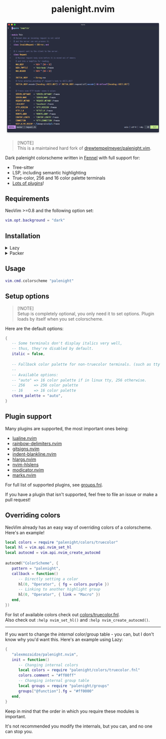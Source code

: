 <div align="center">

# palenight.nvim

![palenight.nvim](demo-screenshot.png)

</div>

> [!NOTE]\
> This is a maintained hard fork of [drewtempelmeyer/palenight.vim][original-work].

Dark palenight colorscheme written in [Fennel][fennel] with full support for:
- Tree-sitter
- LSP, including semantic highlighting
- True-color, 256 and 16 color palette terminals
- [Lots of plugins](#plugin-support)!

## Requirements

NeoVim >=0.8 and the following option set:
```lua
vim.opt.background = "dark"
```

## Installation

<details><summary>Lazy</summary>

```lua
{ "alexmozaidze/palenight.nvim" }
```

</details>

<details><summary>Packer</summary>

```lua
use "alexmozaidze/palenight.nvim"
```

</details>

## Usage

```lua
vim.cmd.colorscheme "palenight"
```

## Setup options

> [!NOTE]\
> Setup is completely optional, you only need it to set options. Plugin loads by itself when you set colorscheme.

Here are the default options:
```lua
{
   -- Some terminals don't display italics very well,
   -- thus, they're disabled by default.
   italic = false,

   -- Fallback color palette for non-truecolor terminals. (such as tty or some ancient terminal)
   --
   -- Available options:
   -- "auto" => 16 color palette if in linux tty, 256 otherwise.
   -- 256    => 256 color palette
   -- 16     => 16 color palette
   cterm_palette = "auto",
}
```

## Plugin support

Many plugins are supported, the most important ones being:
- [lualine.nvim][lualine]
- [rainbow-delimiters.nvim][rainbow-delimiters]
- [gitsigns.nvim][gitsigns]
- [indent-blankline.nvim][ibl]
- [hlargs.nvim][hlargs]
- [nvim-hlslens][hlslens]
- [modicator.nvim][modicator]
- [marks.nvim][marks]

For full list of supported plugins, see [groups.fnl][plugins-section].

If you have a plugin that isn't supported, feel free to file an issue or make a pull request!

## Overriding colors

NeoVim already has an easy way of overriding colors of a colorscheme. Here's an example!

```lua
local colors = require "palenight/colors/truecolor"
local hl = vim.api.nvim_set_hl
local autocmd = vim.api.nvim_create_autocmd

autocmd("ColorScheme", {
   pattern = "palenight",
   callback = function()
      -- Directly setting a color
      hl(0, "Operator", { fg = colors.purple })
      -- Linking to another highlight group
      hl(0, "Operator", { link = "Macro" })
   end,
})
```

For list of available colors check out [colors/truecolor.fnl][colors].\
Also check out `:help nvim_set_hl()` and `:help nvim_create_autocmd()`.

---

If you want to change the *internal* color/group table - you can, but I don't know why you'd want this. Here's an example using Lazy:
```lua
{
   "alexmozaidze/palenight.nvim",
   init = function()
      -- Changing internal colors
      local colors = require "palenight/colors/truecolor.fnl"
      colors.comment = "#ff00ff"
      -- Changing internal group table
      local groups = require "palenight/groups"
      groups["@function"].fg = "#ff0000"
   end,
}
```
Keep in mind that the order in which you require these modules is important.

It's not recommended you modify the internals, but you can, and no one can stop you.

[marks]: https://github.com/chentoast/marks.nvim
[plugins-section]: fnl/palenight/groups.fnl#L333
[fennel]: https://fennel-lang.org/
[modicator]: https://github.com/mawkler/modicator.nvim
[hlslens]: https://github.com/kevinhwang91/nvim-hlslens
[hlargs]: https://github.com/m-demare/hlargs.nvim
[ibl]: https://github.com/lukas-reineke/indent-blankline.nvim
[gitsigns]: https://github.com/lewis6991/gitsigns.nvim
[rainbow-delimiters]: https://gitlab.com/HiPhish/rainbow-delimiters.nvim
[lualine]: https://github.com/nvim-lualine/lualine.nvim
[tree-sitter]: https://github.com/nvim-treesitter/nvim-treesitter
[colors]: fnl/palenight/colors/truecolor.fnl
[original-work]: https://github.com/drewtempelmeyer/palenight.vim
[vimplug]: https://github.com/junegunn/vim-plug
[firaCode]: https://github.com/tonsky/FiraCode
